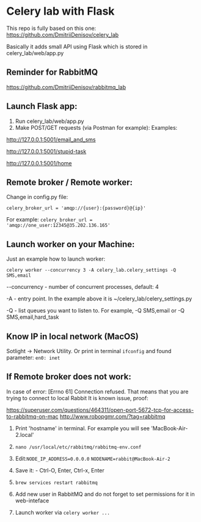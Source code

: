 # Celery lab with Flask
This repo is fully based on this one:
https://github.com/DmitriiDenisov/celery_lab

Basically it adds small API using Flask which is stored in celery_lab/web/app.py 

## Reminder for RabbitMQ
https://github.com/DmitriiDenisov/rabbitmq_lab

## Launch Flask app:
1. Run celery_lab/web/app.py
2. Make POST/GET requests (via Postman for example):
Examples:

http://127.0.0.1:5001/email_and_sms

http://127.0.0.1:5001/stupid-task

http://127.0.0.1:5001/home

## Remote broker / Remote worker:
Change in config.py file: 

``` celery_broker_url = 'amqp://{user}:{password}@{ip}' ```

For example:
``` celery_broker_url = 'amqp://one_user:12345@35.202.136.165' ```

## Launch worker on your Machine:
Just an example how to launch worker:

```celery worker --concurrency 3 -A celery_lab.celery_settings -Q SMS,email```

--concurrency - number of concurrent processes, default: 4

-A - entry point. In the example above it is ~/celery_lab/celery_settings.py

-Q - list queues you want to listen to. For example, -Q SMS,email or -Q SMS,email,hard_task


## Know IP in local network (MacOS)
Sotlight -> Network Utility. Or print in terminal `ifconfig` and found parameter: ```en0: inet ```


## If Remote broker does not work:
In case of error: [Errno 61] Connection refused. That means that you are trying to connect to local Rabbit
It is known issue, proof:

https://superuser.com/questions/464311/open-port-5672-tcp-for-access-to-rabbitmq-on-mac
http://www.robopgmr.com/?tag=rabbitmq

1) Print 'hostname' in terminal. For example you will see 'MacBook-Air-2.local'
2) ``` nano /usr/local/etc/rabbitmq/rabbitmq-env.conf ```
3) Edit:```NODE_IP_ADDRESS=0.0.0.0```
```NODENAME=rabbit@MacBook-Air-2```

4) Save it: - Ctrl-O, Enter, Ctrl-x, Enter
5) ```brew services restart rabbitmq```
6) Add new user in RabbitMQ and do not forget to set permissions for it in web-inteface
7) Launch worker via ```celery worker ...```
